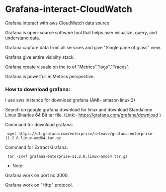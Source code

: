 # Grafana-interact-CloudWatch
Grafana interact with aws CloudWatch data source

Grafana is open-source software tool that helps user visualize, query, and understand data.

Grafana capture data from all services and give "Single pane of glass" view.

Grafana give entire visibilty stack.

Grafana create visuale on the to of "Metrics","logs","Traces".

Grafana is powerfull in Metrics perspective.


### How to download grafana:

I use aws instance for download grafana (AMI- amazon linux 2)

Search on google grafana download for linux and download Standalone Linux Binaries 64 Bit tar file. 
(Link:-  https://grafana.com/grafana/download )

Command for download grafana:

     wget https://dl.grafana.com/enterprise/release/grafana-enterprise-11.2.0.linux-amd64.tar.gz

Command for Extract Grafana:

     tar -zxvf grafana-enterprise-11.2.0.linux-amd64.tar.gz
     
- Note:

Grafana work on port no 3000.

Grafana work on "Http" protocol.



     

